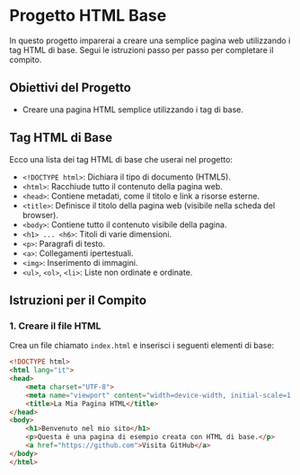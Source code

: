 # Progetto HTML Base

In questo progetto imparerai a creare una semplice pagina web utilizzando i tag HTML di base. Segui le istruzioni passo per passo per completare il compito.

## Obiettivi del Progetto
- Creare una pagina HTML semplice utilizzando i tag di base.

## Tag HTML di Base
Ecco una lista dei tag HTML di base che userai nel progetto:

- `<!DOCTYPE html>`: Dichiara il tipo di documento (HTML5).
- `<html>`: Racchiude tutto il contenuto della pagina web.
- `<head>`: Contiene metadati, come il titolo e link a risorse esterne.
- `<title>`: Definisce il titolo della pagina web (visibile nella scheda del browser).
- `<body>`: Contiene tutto il contenuto visibile della pagina.
- `<h1> ... <h6>`: Titoli di varie dimensioni.
- `<p>`: Paragrafi di testo.
- `<a>`: Collegamenti ipertestuali.
- `<img>`: Inserimento di immagini.
- `<ul>`, `<ol>`, `<li>`: Liste non ordinate e ordinate.

## Istruzioni per il Compito

### 1. Creare il file HTML
Crea un file chiamato `index.html` e inserisci i seguenti elementi di base:

```html
<!DOCTYPE html>
<html lang="it">
<head>
    <meta charset="UTF-8">
    <meta name="viewport" content="width=device-width, initial-scale=1.0">
    <title>La Mia Pagina HTML</title>
</head>
<body>
    <h1>Benvenuto nel mio sito</h1>
    <p>Questa è una pagina di esempio creata con HTML di base.</p>
    <a href="https://github.com">Visita GitHub</a>
</body>
</html>
